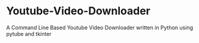 # Youtube-Video-Downloader
A Command Line Based Youtube Video Downloader written in Python using pytube and tkinter
